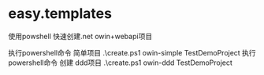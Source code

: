 # easy.templates
使用powshell 快速创建.net owin+webapi项目

执行powershell命令 简单项目
 .\create.ps1 owin-simple TestDemoProject 
 执行powershell命令 创建 ddd项目
 .\create.ps1 owin-ddd TestDemoProject
